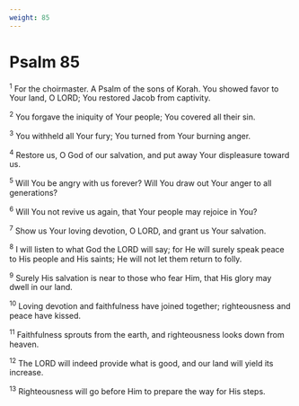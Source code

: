 ```yaml
---
weight: 85
---
```


# Psalm 85

<sup>1</sup> For the choirmaster. A Psalm of the sons of Korah. You showed favor to Your land, O LORD; You restored Jacob from captivity. 

<sup>2</sup> You forgave the iniquity of Your people; You covered all their sin. 

<sup>3</sup> You withheld all Your fury; You turned from Your burning anger. 

<sup>4</sup> Restore us, O God of our salvation, and put away Your displeasure toward us. 

<sup>5</sup> Will You be angry with us forever? Will You draw out Your anger to all generations? 

<sup>6</sup> Will You not revive us again, that Your people may rejoice in You? 

<sup>7</sup> Show us Your loving devotion, O LORD, and grant us Your salvation. 

<sup>8</sup> I will listen to what God the LORD will say; for He will surely speak peace to His people and His saints; He will not let them return to folly. 

<sup>9</sup> Surely His salvation is near to those who fear Him, that His glory may dwell in our land. 

<sup>10</sup> Loving devotion and faithfulness have joined together; righteousness and peace have kissed. 

<sup>11</sup> Faithfulness sprouts from the earth, and righteousness looks down from heaven. 

<sup>12</sup> The LORD will indeed provide what is good, and our land will yield its increase. 

<sup>13</sup> Righteousness will go before Him to prepare the way for His steps. 


